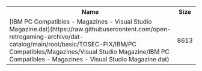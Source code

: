 <table>
<tr><th>Name</th><th>Size</th></tr>
<tr><td>[IBM PC Compatibles - Magazines - Visual Studio Magazine.dat](https://raw.githubusercontent.com/open-retrogaming-archive/dat-catalog/main/root/basic/TOSEC-PIX/IBM/PC Compatibles/Magazines/Visual Studio Magazine/IBM PC Compatibles - Magazines - Visual Studio Magazine.dat)</td><td>8613</td></tr>
</table>
